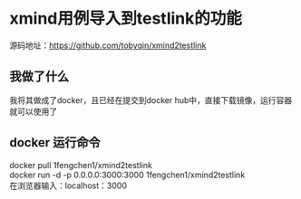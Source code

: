 # xmind用例导入到testlink的功能
源码地址：https://github.com/tobyqin/xmind2testlink
## 我做了什么
我将其做成了docker，且已经在提交到docker hub中，直接下载镜像，运行容器就可以使用了  
## docker 运行命令
docker pull 1fengchen1/xmind2testlink  
docker run -d -p 0.0.0.0:3000:3000 1fengchen1/xmind2testlink  
在浏览器输入：localhost：3000
